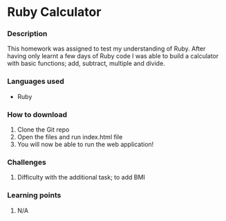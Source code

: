 # Ruby Calculator

### Description
This homework was assigned to test my understanding of Ruby. After having only learnt a few days of Ruby code I was able to build a calculator with basic functions; add, subtract, multiple and divide. 

### Languages used
* Ruby

### How to download
1. Clone the Git repo
2. Open the files and run index.html file
3. You will now be able to run the web application!

### Challenges
1. Difficulty with the additional task; to add BMI 

### Learning points
1. N/A
